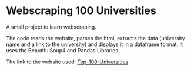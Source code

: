 # Webscraping 100 Universities
A small project to learn webscraping.

The code reads the website, parses the html, extracts the data (university name and a link to the university) and displays it in a dataframe format. It uses the BeautifulSoup4 and Pandas Libraries.

The link to the website used: [Top-100-Universities](https://www.topuniversities.com/where-to-study/north-america/united-states/ranked-top-100-us-universities)
